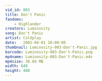 ```yaml
---
vid_id: 003
title: Don't Panic
fandoms:
    - Highlander
creators: Luminosity
song: Don't Panic
artist: Coldplay
date:   2001-04-01 10:00:00
thumbnail: Luminosity-003-Don't-Panic.jpg
barcode: Luminosity-003-Don't-Panic.png
mp4name: Luminosity-003-Don't-Panic.m4v
mp4size: 30.69 MB
width: 640
height: 480
---
```



